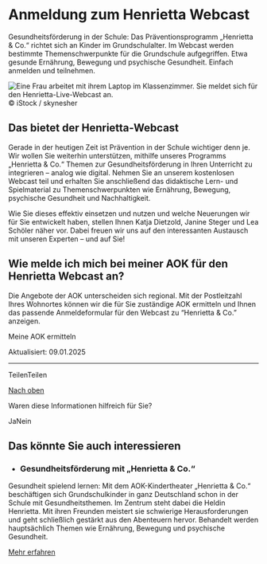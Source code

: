 # Anmeldung zum Henrietta Webcast

Gesundheitsförderung in der Schule: Das Präventionsprogramm „Henrietta & Co.“ richtet sich an Kinder im Grundschulalter. Im Webcast werden bestimmte Themenschwerpunkte für die Grundschule aufgegriffen. Etwa gesunde Ernährung, Bewegung und psychische Gesundheit. Einfach anmelden und teilnehmen.

![Eine Frau arbeitet mit ihrem Laptop im Klassenzimmer. Sie meldet sich für den Henrietta-Live-Webcast an.](https://www.aok.de/pk/magazin/cms/fileadmin/_processed_/1/4/csm_henrietta-webcast-anmeldung_33c4ac21d8.jpg.webp)© iStock / skynesher

## Das bietet der Henrietta-Webcast

Gerade in der heutigen Zeit ist Prävention in der Schule wichtiger denn je. Wir wollen Sie weiterhin unterstützen, mithilfe unseres Programms „Henrietta & Co.“ Themen zur Gesundheitsförderung in Ihren Unterricht zu integrieren – analog wie digital. Nehmen Sie an unserem kostenlosen Webcast teil und erhalten Sie anschließend das didaktische Lern- und Spielmaterial zu Themenschwerpunkten wie Ernährung, Bewegung, psychische Gesundheit und Nachhaltigkeit.

Wie Sie dieses effektiv einsetzen und nutzen und welche Neuerungen wir für Sie entwickelt haben, stellen Ihnen Katja Dietzold, Janine Steger und Lea Schöler näher vor. Dabei freuen wir uns auf den interessanten Austausch mit unseren Experten – und auf Sie!

## Wie melde ich mich bei meiner AOK für den Henrietta Webcast an?

Die Angebote der AOK unterscheiden sich regional. Mit der Postleitzahl Ihres Wohnortes können wir die für Sie zuständige AOK ermitteln und Ihnen das passende Anmeldeformular für den Webcast zu “Henrietta & Co.” anzeigen.

Meine AOK ermitteln

Aktualisiert: 09.01.2025

* * *

TeilenTeilen

[Nach oben](https://www.aok.de/pk/leistungen/schulen-kitas/anmeldung-henrietta-webcast/#main-content)

Waren diese Informationen hilfreich für Sie?

JaNein

## Das könnte Sie auch interessieren

- ### Gesundheitsförderung mit „Henrietta & Co.“







Gesundheit spielend lernen: Mit dem AOK-Kindertheater „Henrietta & Co.“ beschäftigen sich Grundschulkinder in ganz Deutschland schon in der Schule mit Gesundheitsthemen. Im Zentrum steht dabei die Heldin Henrietta. Mit ihren Freunden meistert sie schwierige Herausforderungen und geht schließlich gestärkt aus den Abenteuern hervor. Behandelt werden hauptsächlich Themen wie Ernährung, Bewegung und psychische Gesundheit.



[Mehr erfahren](https://www.aok.de/pk/leistungen/schulen-kitas/henrietta-kindertheater/)